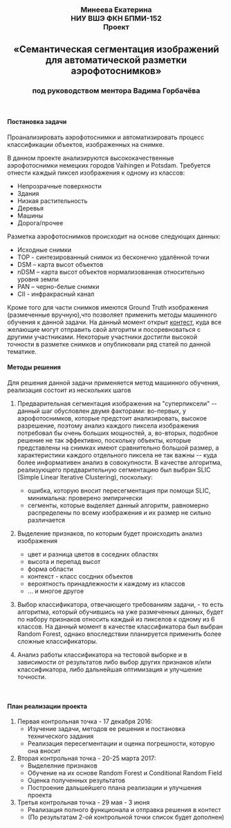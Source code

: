 <h3 align="center">
Минеева Екатерина  <br />
НИУ ВШЭ ФКН БПМИ-152 <br />
Проект  <br />
</h3>
<h2 align="center">
«Семантическая сегментация изображений  <br />
для автоматической разметки аэрофотоснимков»  <br />
</h2>
<h3 align="center">
под руководством ментора Вадима Горбачёва
</h3>
 <br />

#### Постановка задачи

Проанализировать аэрофотоснимки и автоматизировать процесс классификации объектов, изображенных на снимке. 

В данном проекте анализируются высококачественные аэрофотоснимки немецких городов Vaihingen и Potsdam. Требуется отнести каждый пиксел изображения к одному из классов:

* Непрозрачные поверхности
* Здания
* Низкая растительность
* Деревья
* Машины
* Дорога/прочее

Разметка аэрофотоснимков проиcходит на основе следующих данных:

* Исходные снимки
* TOP - синтезированный снимок из бесконечно удалённой точки
* DSM – карта высот объектов
* nDSM – карта высот объектов нормализованная относительно уровня земли 
* PAN – черно-белые снимки
* CII - инфракрасный канал

Кроме того для части снимков имеются Ground Truth изображения (размеченные вручную),что позволяет применить методы машинного обучения к данной задачи. На данный момент открыт [контест](http://www2.isprs.org/commissions/comm3/wg4/semantic-labeling.html), куда все желающие могут отправить свой алгоритм и посоревноваться с другими участниками. Некоторые участники достигли высокой точности в разметке снимков и опубликовали ряд статей по данной тематике. 
 <br />

#### Методы решения

Для решения данной задачи применяется метод машинного обучения, реализация состоит из нескольких шагов

1. Предварительная сегментация изображения на "суперпиксели" -- данный шаг обусловлен двумя факторами: во-первых, у аэрофотоснимков, которые предстоит анализировать, высокое разрешение, поэтому анализ каждого пиксела изображения потребовал бы очень больших мощностей, а, во-вторых, подобное решение не так эффективно, поскольку объекты, которые представлены на снимках имеют сравнительно большой размер, а характеристики каждого отдельного пиксела не так важны -- куда более информативен анализ в совокупности.
В качестве алгоритма, реализующего предварительную сегментацию был выбран SLIC (Simple Linear Iterative Clustering), поскольку:
    * ошибка, которую вносит пересегментация при помощи SLIC, минимальна: проверено эмпирически
    * сегменты, которые выделяет данный алгоритм, равномерно распределены по всему изображения и их размер не сильно различается

2. Выделение признаков, по которым будет происходить анализ изображения 
    * цвет и разница цветов в соседних областях
    * высота и перепад высот
    * форма области
    * контекст - класс сосдних объектов
    * вероятность принадлежности к каждому из классов
    * ... и многое другое

3. Выбор классификатора, отвечающего требованиям задачи, - то есть алгоритма, который обучившись на уже размеченных данных, будет по набору признаков относить каждый из пикселов к одному из 6 классов. На данный момент в качестве классификатора был выбран Random Forest, однако впоследствии планируется применить более сложные классификаторы. 

4. Анализ работы классификатора на тестовой выборке и в зависимости от результатов либо выбор других признаков и/или классификатора, либо дальнейшая оптимизация и улучшение точности.

 <br />

#### План реализации проекта

1. Первая контрольная точка - 17 декабря 2016:
    * Изучение задачи, методов ее решения и постановка технического задания
    * Реализация пересегментации и оценка погрешности, которую она вносит
2. Вторая контрольная точка - 20-25 марта 2017:
    * Выделелние признаков 
    * Обучение на их основе Random Forest и  Conditional Random Field
    * Оценка полученных результатов
    * Построение дальшейшего плана реализации и улучшения проекта
3. Третья контрольная точка - 29 мая - 3 июня
    * Реализация полного функционала и отправка решения в контест
    * (По результатам 2-ой контрольной точки список будет дополнен)
